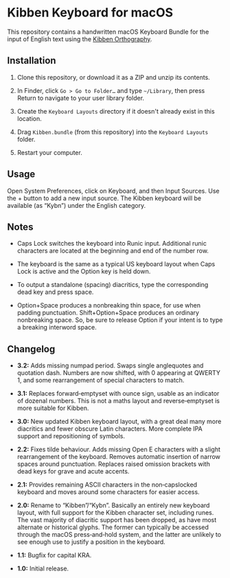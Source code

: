 # Kibben Keyboard for macOS

This repository contains a handwritten macOS Keyboard Bundle for the input of English text using the [Kibben Orthography](https://go.KIBI.family/Documents/kibben.xhtml).

## Installation

01. Clone this repository, or download it as a ZIP and unzip its contents.

02. In Finder, click `Go > Go to Folder…` and type `~/Library`, then press Return to navigate to your user library folder.

03. Create the `Keyboard Layouts` directory if it doesn't already exist in this location.

04. Drag `Kibben.bundle` (from this repository) into the `Keyboard Layouts` folder.

05. Restart your computer.

## Usage

Open System Preferences, click on Keyboard, and then Input Sources.
Use the + button to add a new input source.
The Kibben keyboard will be available (as “Kybn”) under the English category.

## Notes

+ Caps Lock switches the keyboard into Runic input.
Additional runic characters are located at the beginning and end of the number row.

+ The keyboard is the same as a typical US keyboard layout when Caps Lock is active and the Option key is held down.

+ To output a standalone (spacing) diacritics, type the corresponding dead key and press space.

+ Option+Space produces a nonbreaking thin space, for use when padding punctuation.
Shift+Option+Space produces an ordinary nonbreaking space.
So, be sure to release Option if your intent is to type a breaking interword space.

## Changelog

+ **3.2:**
Adds missing numpad period.
Swaps single anglequotes and quotation dash.
Numbers are now shifted, with 0 appearing at QWERTY 1, and some rearrangement of special characters to match.

+ **3.1:**
Replaces forward‐emptyset with ounce sign, usable as an indicator of dozenal numbers.
This is not a maths layout and reverse‐emptyset is more suitable for Kibben.

+ **3.0:**
New updated Kibben keyboard layout, with a great deal many more diacritics and fewer obscure Latin characters.
More complete IPA support and repositioning of symbols.

+ **2.2:**
Fixes tilde behaviour.
Adds missing Open E characters with a slight rearrangement of the keyboard.
Removes automatic insertion of narrow spaces around punctuation.
Replaces raised omission brackets with dead keys for grave and acute accents.

+ **2.1:**
Provides remaining ASCII characters in the non‐capslocked keyboard and moves around some characters for easier access.

+ **2.0:**
Rename to “Kibben”/“Kybn”.
Basically an entirely new keyboard layout, with full support for the Kibben character set, including runes.
The vast majority of diacritic support has been dropped, as have most alternate or historical glyphs.
The former can typically be accessed through the macOS press‐and‐hold system, and the latter are unlikely to see enough use to justify a position in the keyboard.

+ **1.1:**
Bugfix for capital KRA.

+ **1.0:**
Initial release.
